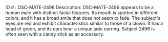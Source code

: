 ID # : DSC-MATE-2496
Description: DSC-MATE-2496 appears to be a human male with distinct facial features. Its mouth is spotted in different colors, and it has a broad smile that does not seem to fade. The subject's eyes are red and exhibit characteristics similar to those of a clown. It has a head of green, and its ears bear a unique jade earring. Subject 2496 is often seen with a candy stick as an accessory.